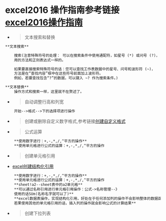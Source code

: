 # excel2016 操作指南参考链接[excel2016操作指南](https://support.office.com/zh-cn/excel)


* > 文本搜索和替换

```txt
**文本搜索**

    搜索(注意特殊符号的处理： 可以在搜索条件中使用通配符，如星号 (*) 或问号 (?)，
    用的方法和正则表达式一样的。

    如果要直接搜索特殊符号的话：您可以查找工作表数据中的星号、问号和波形符 (~)，
    方法是在“查找内容”框中在这些符号前面加上波形符。
    例如，若要查找包含“?”的数据，可以键入 ~? 作为搜索条件。)

**文本替换**
    操作方式和搜索一样，这里就不在赘述了。
```

* > 自动调整行高和列宽

```txt
    开始-->格式-->下的选择项进行操作
```

* > 创建或删除自定义数字格式,参考链接[创建自定义格式](https://support.office.com/zh-cn/article/%E5%88%9B%E5%BB%BA%E6%88%96%E5%88%A0%E9%99%A4%E8%87%AA%E5%AE%9A%E4%B9%89%E6%95%B0%E5%AD%97%E6%A0%BC%E5%BC%8F-78f2a361-936b-4c03-8772-09fab54be7f4)

* > 公式运算

```txt
    **使用数字进行：+,-,*,/,^平方的操作**
    **使用单元格进行公式的运算：+,-,*,/,^平方的操作
```

* > 创建单元格引用

* [excel创建结构化引用](https://support.office.com/zh-cn/article/%E5%AF%B9-Excel-%E8%A1%A8%E6%A0%BC%E4%BD%BF%E7%94%A8%E7%BB%93%E6%9E%84%E5%8C%96%E5%BC%95%E7%94%A8-f5ed2452-2337-4f71-bed3-c8ae6d2b276e?ui=zh-CN&rs=zh-CN&ad=CN)

```txt
    **使用数字进行：+,-,*,/,^平方的操作**
    **使用单元格进行公式的运算：+,-,*,/,^平方的操作
    **sheet!a2--sheet表中的a2单元格**
    **可以通过名称引用进行单元格引用操作：公式->名称管理--》
    使用的话SUm(名称名字就可以了)**
    **excel数据表操作，实现结构化引用，好处在于任何添加列的操作不会影响整体的数据函数运算的结果，
    若果使用其他的单元格引用的话，插入列的操作就会影响公式的计算结果**
```

* > 创建下拉列表


